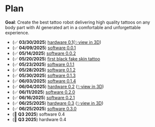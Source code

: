# Plan

**Goal**: Create the best tattoo robot delivering high quality tattoos on any body part with AI generated art in a comfortable and unforgettable experience.

- (✅ **03/30/2025**) [hardware 0.1](https://x.com/hupobuboo/status/1906386728874602520)([✨view in 3D](https://poly.cam/capture/0b06160a-b3ff-49d9-b6ab-1a955d2b2b7f))
- (✅ **04/09/2025**) [software 0.0.1](https://x.com/hupobuboo/status/1909969799838589300)
- (✅ **05/14/2025**) [software 0.0.2](https://x.com/hupobuboo/status/1922749626597126590)
- (✅ **05/20/2025**) [first black fake skin tattoo](https://x.com/tatbots/status/1924841008396673468)
- (✅ **05/23/2025**) [software 0.1.1](https://www.youtube.com/live/I8Eh73qMaXQ)
- (✅ **05/28/2025**) [software 0.1.2](https://x.com/hupobuboo/status/1927794884854849542)
- (✅ **05/30/2025**) [software 0.1.3](https://www.youtube.com/live/vssqXg-Gm2Y)
- (✅ **06/03/2025**) [software 0.1.4](https://x.com/hupobuboo/status/1929983263667331232)
- (✅ **06/04/2025**) [hardware 0.2](https://x.com/tatbots/status/1930308303222890931) ([✨view in 3D](https://poly.cam/capture/548778f3-e243-41bd-87b8-6ed2d5dfff5a))
- (✅ **06/11/2025**) [software 0.2.0](https://x.com/tatbots/status/1932805814563348842)
- (✅ **06/16/2025**) [software 0.2.1](https://x.com/tatbots/status/1934685760650658130)
- (✅ **06/25/2025**) [hardware 0.3](https://x.com/tatbots/status/1937928922005442873) ([✨view in 3D](https://poly.cam/capture/ad7d9477-f7a3-4a36-8da3-59dc0354f149))
- (✅ **06/25/2025**) [software 0.3.0](https://x.com/tatbots/status/1937928658720559385)
- (🚧 **Q3 2025**) software 0.4
- (🚧 **Q3 2025**) hardware 0.4